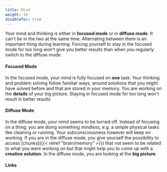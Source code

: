 ```yaml
---
title: Mind
weight: 10
disableToc: true
---
```


Your mind and thinking is either in **focused mode** or in **diffuse mode**.
It can't be in the two at the same time. Alternating between them is an
important thing during learning. Forcing yourself to stay in the focused mode
for too long won't give you better results than when you regularly switch to
the diffuse mode.

#### Focused Mode

In the focused mode, your mind is fully focused on **one** task. Your thinking
and problem solving follow familiar ways, around solutions that you might have
solved before and that are stored in your memory. You are working on the
**details** of your big picture. Staying in focused mode for too long won't
result in better results

#### Diffuse Mode

In the diffuse mode, your mind seems to be turned off. Instead of focusing on a
thing, you are doing something mindless, e.g. a simple physical tasks like
cleaning or running. Your subconsciousness however will keep on working. If you
are in the diffuse mode, you give yourself the possibility to access
[chunks]({{< relref "brain/memory" >}}) that not seem to be related to what you
were working on but that might help you to come up with a **creative solution**.
In the diffuse mode, you are looking at the **big picture**.

#### Links
